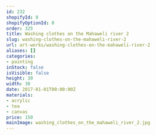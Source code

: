 ```yaml
---
id: 232
shopifyId: 0
shopifyOptionId: 0
order: 325
title: Washing clothes on the Mahaweli river 2
slug: washing-clothes-on-the-mahaweli-river-2
url: art-works/washing-clothes-on-the-mahaweli-river-2
aliases: []
categories:
- painting
inStock: false
isVisible: false
height: 30
width: 30
date: 2017-01-01T00:00:00Z
materials:
- acrylic
- tea
- canvas
price: 150
mainImage: washing_clothes_on_the_mahaweli_river_2.jpg
---
```

